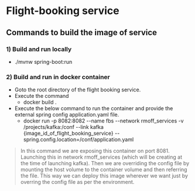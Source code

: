 #  Flight-booking service

## Commands to build the image of service
### 1) Build and run locally
  - ./mvnw spring-boot:run
  
### 2) Build and run in docker container  
  - Goto the root directory of the flight booking service.  
  - Execute the command  
    - docker build .  
  - Execute the below command to run the container and provide the external spring config application.yaml file.
    - docker run -p 8082:8082 --name fbs --network rmoff_services -v /projects/kafka:/conf --link kafka  {image_id_of_flight_booking_service} --spring.config.location=/conf/application.yaml
   
    
   > In this command we are exposing this container on port 8081. Launching this in network rmoff_services (which will be creating at the time of launching kafka).
   > Then we are overriding the config file by mounting the host volume to the container volume and then referring the file. This way we can deploy this image wherever we want just by overring the config file as per the environment.
     
        